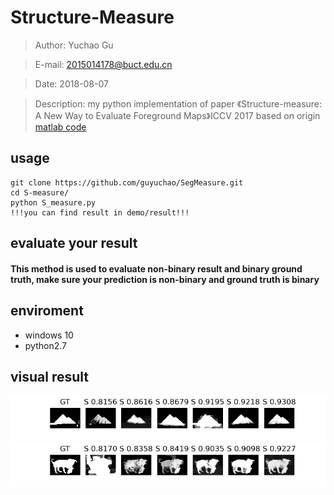 # Structure-Measure

> Author: Yuchao Gu

> E-mail: 2015014178@buct.edu.cn

> Date: 2018-08-07

> Description: my python implementation of paper 《Structure-measure: A New Way to Evaluate Foreground Maps》ICCV 2017 based on origin [matlab code](https://github.com/DengPingFan/S-measure)

## usage
	git clone https://github.com/guyuchao/SegMeasure.git
	cd S-measure/
	python S_measure.py
	!!!you can find result in demo/result!!!
	
## evaluate your result
#### This method is used to evaluate non-binary result and binary ground truth, make sure your prediction is non-binary and ground truth is binary

## enviroment
* windows 10
* python2.7

## visual result
![](./demo/Result/0021.png)
![](./demo/Result/846.png)
